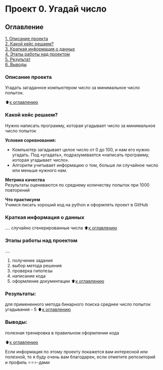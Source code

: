 # Проект 0. Угадай число

## Оглавление  
[1. Описание проекта](.README.md#Описание-проекта)  
[2. Какой кейс решаем?](.README.md#Какой-кейс-решаем)  
[3. Краткая информация о данных](.README.md#Краткая-информация-о-данных)  
[4. Этапы работы над проектом](.README.md#Этапы-работы-над-проектом)  
[5. Результат](.README.md#Результат)    
[6. Выводы](.README.md#Выводы) 

### Описание проекта    
Угадать загаданное компьютером число за минимальное число попыток.

:arrow_up:[к оглавлению](_)


### Какой кейс решаем?    
Нужно написать программу, которая угадывает число за минимальное число попыток

**Условия соревнования:**  
- Компьютер загадывает целое число от 0 до 100, и нам его нужно угадать. Под «угадать», подразумевается «написать программу, которая угадывает число».
- Алгоритм учитывает информацию о том, больше ли случайное число или меньше нужного нам.

**Метрика качества**     
Результаты оцениваются по среднему количеству попыток при 1000 повторений

**Что практикуем**     
Учимся писать хороший код на python и оформлять проект в GitHub


### Краткая информация о данных
....
  случайно сгенерированные числа
:arrow_up:[к оглавлению](.README.md#Оглавление)


### Этапы работы над проектом  
....
1. получение задания
2. выбор метода решения
3. проверка гипотезы
4. написание кода
5. оформление документации
:arrow_up:[к оглавлению](.README.md#Оглавление)


### Результаты:  
для примененного метода бинарного поиска среднее  число попыток угадывания - 5 
:arrow_up:[к оглавлению](.README.md#Оглавление)


### Выводы:  

полезная тренировка в правильном оформлении кода

:arrow_up:[к оглавлению](.README.md#Оглавление)


Если информация по этому проекту покажется вам интересной или полезной, то я буду очень вам благодарен, если отметите репозиторий и профиль ⭐️⭐️⭐️-дами